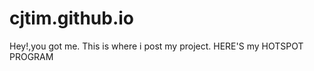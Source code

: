 # cjtim.github.io
Hey!,you got me.
This is where i post my project.
HERE'S my HOTSPOT PROGRAM 
        <a href="http://cjtim.github.io/HOTSPOT_PROGRAM.cmd">
      
